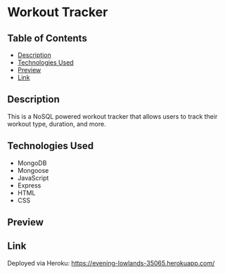 # Workout Tracker

## Table of Contents
- [Description](#description)
- [Technologies Used](#technologies-used)
- [Preview](#preview)
- [Link](#link)

    

## Description
This is a NoSQL powered workout tracker that allows users to track their workout type, duration, and more.

    
   

## Technologies Used
- MongoDB
- Mongoose
- JavaScript
- Express
- HTML
- CSS

    

## Preview



   

## Link
Deployed via Heroku: https://evening-lowlands-35065.herokuapp.com/


